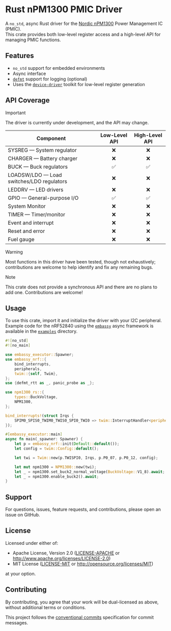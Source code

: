 # Rust nPM1300 PMIC Driver

A `no_std`, async Rust driver for the [Nordic nPM1300](https://www.nordicsemi.com/Products/nPM1300) Power Management IC (PMIC).  
This crate provides both low-level register access and a high-level API for managing PMIC functions.

## Features

- `no_std` support for embedded environments
- Async interface
- [`defmt`](https://github.com/knurling-rs/defmt) support for logging (optional)
- Uses the [`device-driver`](https://docs.rs/device-driver/) toolkit for low-level register generation

## API Coverage

> [!IMPORTANT]
> The driver is currently under development, and the API may change.

| **Component**                             | **Low-Level API** | **High-Level API** |
| ----------------------------------------- | :---------------: | :----------------: |
| SYSREG — System regulator                 |        ❌         |         ❌         |
| CHARGER — Battery charger                 |        ❌         |         ❌         |
| BUCK — Buck regulators                    |        ✅         |         ✅         |
| LOADSW/LDO — Load switches/LDO regulators |        ❌         |         ❌         |
| LEDDRV — LED drivers                      |        ❌         |         ❌         |
| GPIO — General-purpose I/O                |        ✅         |         ✅         |
| System Monitor                            |        ❌         |         ❌         |
| TIMER — Timer/monitor                     |        ❌         |         ❌         |
| Event and interrupt                       |        ❌         |         ❌         |
| Reset and error                           |        ❌         |         ❌         |
| Fuel gauge                                |        ❌         |         ❌         |

> [!WARNING]
> Most functions in this driver have been tested, though not exhaustively; contributions are welcome to help identify and fix any remaining bugs.

> [!NOTE]
> This crate does not provide a synchronous API and there are no plans to add one. Contributions are welcome!

## Usage

To use this crate, import it and initialize the driver with your I2C peripheral. Example code for the nRF52840 using the [`embassy`](https://github.com/embassy-rs/embassy) async framework is available in the [`examples`](examples) directory.

```rust
#![no_std]
#![no_main]

use embassy_executor::Spawner;
use embassy_nrf::{
    bind_interrupts,
    peripherals,
    twim::{self, Twim},
};
use {defmt_rtt as _, panic_probe as _};

use npm1300_rs::{
    types::BuckVoltage,
    NPM1300,
};

bind_interrupts!(struct Irqs {
    SPIM0_SPIS0_TWIM0_TWIS0_SPI0_TWI0 => twim::InterruptHandler<peripherals::TWISPI0>;
});

#[embassy_executor::main]
async fn main(_spawner: Spawner) {
    let p = embassy_nrf::init(Default::default());
    let config = twim::Config::default();

    let twi = Twim::new(p.TWISPI0, Irqs, p.P0_07, p.P0_12, config);

    let mut npm1300 = NPM1300::new(twi);
    let _ = npm1300.set_buck2_normal_voltage(BuckVoltage::V1_8).await;
    let _ = npm1300.enable_buck2().await;
}
```

## Support

For questions, issues, feature requests, and contributions, please open an issue on GitHub.

## License

Licensed under either of:

- Apache License, Version 2.0 ([LICENSE-APACHE](LICENSE-APACHE) or <http://www.apache.org/licenses/LICENSE-2.0>)
- MIT License ([LICENSE-MIT](LICENSE-MIT) or <http://opensource.org/licenses/MIT>)

at your option.

## Contributing

By contributing, you agree that your work will be dual-licensed as above, without additional terms or conditions.

This project follows the [conventional commits](https://www.conventionalcommits.org) specification for commit messages.
